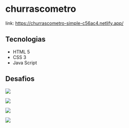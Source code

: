 # churrascometro

link: https://churrascometro-simple-c56ac4.netlify.app/

## Tecnologias
- HTML 5
- CSS 3
- Java Script

## Desafios

![](https://i.postimg.cc/dVL1JXCb/desktop-1.png)

![](https://i.postimg.cc/MKsH2xn0/desktop-2.png)

![](https://i.postimg.cc/y6yWj0Bb/smarthphone-1.png)

![](https://i.postimg.cc/0jnQN1cs/smarthphone-2.png)
